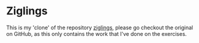 # Ziglings

This is my 'clone' of the repository
[ziglings](https://github.com/ratfactor/ziglings), please go checkout the
original on GitHub, as this only contains the work that I've done on the
exercises.


